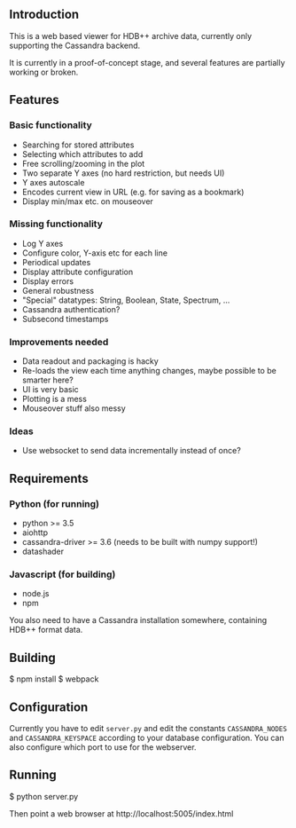## Introduction

This is a web based viewer for HDB++ archive data, currently only supporting the Cassandra backend.

It is currently in a proof-of-concept stage, and several features are partially working or broken.


## Features

### Basic functionality
* Searching for stored attributes
* Selecting which attributes to add
* Free scrolling/zooming in the plot
* Two separate Y axes (no hard restriction, but needs UI)
* Y axes autoscale
* Encodes current view in URL (e.g. for saving as a bookmark)
* Display min/max etc. on mouseover

### Missing functionality
* Log Y axes
* Configure color, Y-axis etc for each line
* Periodical updates
* Display attribute configuration
* Display errors
* General robustness
* "Special" datatypes: String, Boolean, State, Spectrum, ...
* Cassandra authentication?
* Subsecond timestamps

### Improvements needed
* Data readout and packaging is hacky
* Re-loads the view each time anything changes, maybe possible to be smarter here?
* UI is very basic
* Plotting is a mess
* Mouseover stuff also messy

### Ideas
* Use websocket to send data incrementally instead of once?


## Requirements

### Python (for running)
 * python >= 3.5
 * aiohttp
 * cassandra-driver >= 3.6 (needs to be built with numpy support!)
 * datashader

### Javascript (for building)
 * node.js
 * npm

You also need to have a Cassandra installation somewhere, containing HDB++ format data.


## Building

$ npm install
$ webpack


## Configuration

Currently you have to edit ``server.py`` and edit the constants ``CASSANDRA_NODES`` and ``CASSANDRA_KEYSPACE`` according to your database configuration. You can also configure which port to use for the webserver.


## Running

$ python server.py

Then point a web browser at http://localhost:5005/index.html
